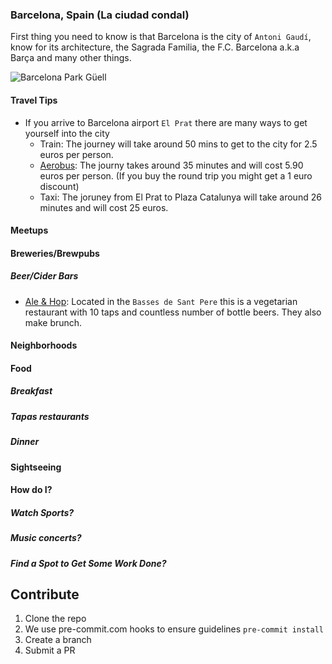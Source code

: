 ### Barcelona, Spain (La ciudad condal)

First thing you need to know is that Barcelona is the city of `Antoni Gaudí`, know for its architecture, the Sagrada Familia, the F.C. Barcelona a.k.a Barça and many other things.

![Barcelona Park Güell](http://cache-graphicslib.viator.com/graphicslib/thumbs360x240/2512/SITours/barcelona-modernism-and-gaudi-walking-tour-in-barcelona-168394.jpg)

#### Travel Tips

 * If you arrive to Barcelona airport `El Prat` there are many ways to get yourself into the city
   - Train: The journey will take around 50 mins to get to the city for 2.5 euros per person.
   - [Aerobus](http://www.aerobusbcn.com/): The journy takes around 35 minutes and will cost 5.90 euros per person. (If you buy the round trip you might get a 1 euro discount)
   - Taxi: The joruney from El Prat to Plaza Catalunya will take around 26 minutes and will cost 25 euros.

#### Meetups

#### Breweries/Brewpubs

##### Beer/Cider Bars

 * [Ale & Hop](http://www.aleandhop.com/): Located in the `Basses de Sant Pere` this is a vegetarian restaurant with 10 taps and countless number of bottle beers. They also make brunch.

#### Neighborhoods

#### Food

##### Breakfast

##### Tapas restaurants

##### Dinner

#### Sightseeing

#### How do I?

##### Watch Sports?

##### Music concerts?

##### Find a Spot to Get Some Work Done?

## Contribute

1. Clone the repo
3. We use pre-commit.com hooks to ensure guidelines `pre-commit install`
4. Create a branch
5. Submit a PR
